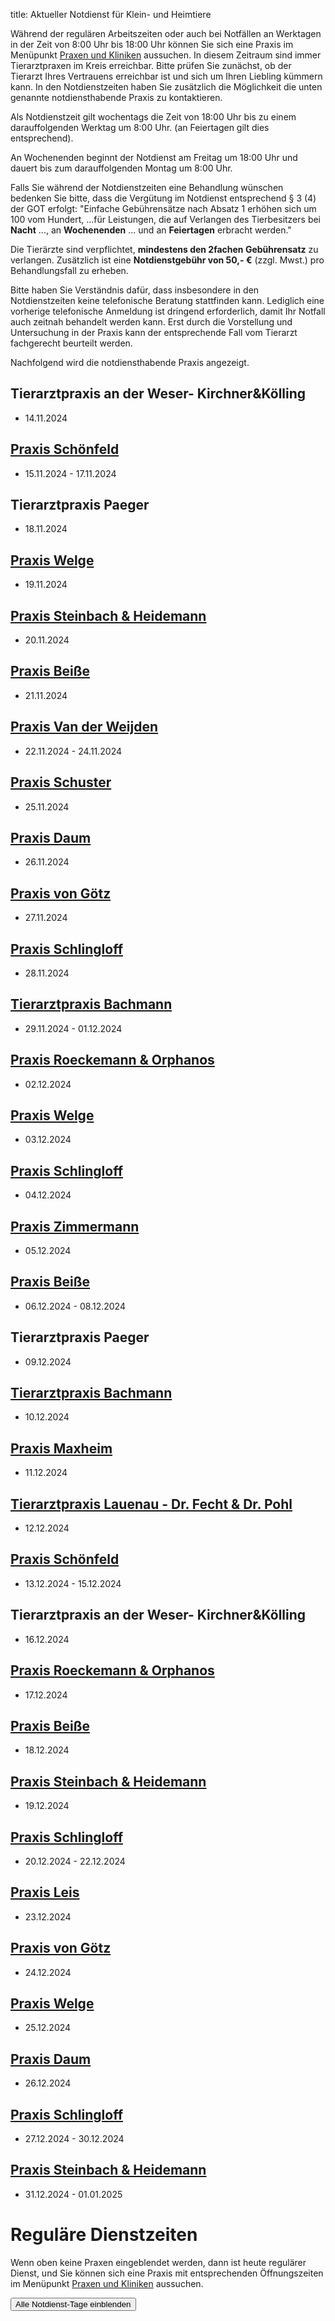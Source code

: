 title: Aktueller Notdienst für Klein- und Heimtiere 


 Während der regulären Arbeitszeiten oder auch bei Notfällen an Werktagen in der Zeit von 8:00 Uhr bis 18:00 Uhr können Sie sich eine Praxis im Menüpunkt [Praxen und Kliniken](tieraerzte.html) aussuchen. In diesem Zeitraum sind immer Tierarztpraxen im Kreis erreichbar. 
 Bitte prüfen Sie zunächst, ob der Tierarzt Ihres Vertrauens erreichbar ist und sich um Ihren Liebling kümmern kann.
In den Notdienstzeiten haben Sie zusätzlich die Möglichkeit die unten genannte notdiensthabende Praxis zu kontaktieren.

Als Notdienstzeit gilt wochentags die Zeit von 18:00 Uhr bis zu einem darauffolgenden Werktag um 8:00 Uhr. (an Feiertagen gilt dies entsprechend).

An Wochenenden beginnt der Notdienst am Freitag um 18:00 Uhr und dauert bis zum darauffolgenden Montag um 8:00 Uhr.

Falls Sie während der Notdienstzeiten eine Behandlung wünschen bedenken Sie bitte, dass die Vergütung im Notdienst entsprechend § 3 (4) der GOT erfolgt: "Einfache Gebührensätze nach Absatz 1 erhöhen sich um 100 vom Hundert, ...für Leistungen, die auf Verlangen des Tierbesitzers bei **Nacht** ..., an **Wochenenden** ... und an **Feiertagen** erbracht werden."

Die Tierärzte sind verpflichtet, **mindestens den 2fachen Gebührensatz** zu verlangen. 
Zusätzlich ist eine **Notdienstgebühr von 50,- €** (zzgl. Mwst.) pro Behandlungsfall zu erheben. 

Bitte haben Sie Verständnis dafür, dass insbesondere in den Notdienstzeiten keine telefonische Beratung stattfinden kann. Lediglich eine vorherige telefonische Anmeldung ist dringend erforderlich, damit Ihr Notfall auch zeitnah behandelt werden kann. Erst durch die Vorstellung und Untersuchung in der Praxis kann der entsprechende Fall vom Tierarzt fachgerecht beurteilt werden.

Nachfolgend wird die notdiensthabende Praxis angezeigt. 

<!-- Anleitung: In Klammern nach der Praxis-Überschrift eine Komma-getrennte Liste der Daten oder Datumsbereiche.
Ein Datum wird in der Form TT.MM.JJJJ angegeben und ein Datumsbereich als TT.MM.JJJJ-TT.MM.JJJJ
Automatisch wird der Notdienst 12 Stunden vorher und 8 Stunden nachher noch angezeigt. -->


Tierarztpraxis an der Weser- Kirchner&Kölling
------------------------------
- 14.11.2024

[Praxis Schönfeld](tieraerzte/schoenfeld.html)
-------------------------------------------------------------
- 15.11.2024 - 17.11.2024

Tierarztpraxis Paeger
-----------------------
- 18.11.2024

[Praxis Welge](tieraerzte/welge.html)
-------------------------------------------------------------
- 19.11.2024

[Praxis Steinbach & Heidemann](tieraerzte/steinbach.html)
-------------------------------------------------------------
- 20.11.2024

[Praxis Beiße](tieraerzte/beisse.html)
-----------------------------------------------------------
- 21.11.2024
  
[Praxis Van der Weijden](tieraerzte/anton.html) 
-------------------------------------------------------------
- 22.11.2024 - 24.11.2024
  
[Praxis Schuster](tieraerzte/finkbeiner.html)
-----------------------------------------------------------
- 25.11.2024

[Praxis Daum](tieraerzte/daum.html)
-------------------------------------------------------------
- 26.11.2024

[Praxis von Götz](tieraerzte/von-goetz.html)
-------------------------------------------------------------
- 27.11.2024

[Praxis Schlingloff](tieraerzte/schlingloff.html)
-------------------------------------------------------------
- 28.11.2024

[Tierarztpraxis Bachmann](tieraerzte/bachmann.html)
-------------------------------------------------------------------------
- 29.11.2024 - 01.12.2024

[Praxis Roeckemann & Orphanos](tieraerzte/roeckemann.html)
------------------------------------------------------------------------------------
- 02.12.2024
  
[Praxis Welge](tieraerzte/welge.html)
-------------------------------------------------------------
- 03.12.2024

[Praxis Schlingloff](tieraerzte/schlingloff.html)
-------------------------------------------------------------
- 04.12.2024


[Praxis Zimmermann](tieraerzte/zimmermann.html)
-------------------------------------------------------------
- 05.12.2024

[Praxis Beiße](tieraerzte/beisse.html)
-----------------------------------------------------------
- 06.12.2024 - 08.12.2024

Tierarztpraxis Paeger
-----------------------
- 09.12.2024

[Tierarztpraxis Bachmann](tieraerzte/bachmann.html)
-------------------------------------------------------------------------
- 10.12.2024
  
[Praxis Maxheim](tieraerzte/maxheim.html)
-------------------------------------------------------------
- 11.12.2024

[Tierarztpraxis Lauenau - Dr. Fecht & Dr. Pohl](tieraerzte/lauenau.html)
------------------------------
- 12.12.2024

[Praxis Schönfeld](tieraerzte/schoenfeld.html)
-------------------------------------------------------------
- 13.12.2024 - 15.12.2024

Tierarztpraxis an der Weser- Kirchner&Kölling
------------------------------
- 16.12.2024

[Praxis Roeckemann & Orphanos](tieraerzte/roeckemann.html)
------------------------------------------------------------------------------------
- 17.12.2024

[Praxis Beiße](tieraerzte/beisse.html)
-----------------------------------------------------------
- 18.12.2024

[Praxis Steinbach & Heidemann](tieraerzte/steinbach.html)
-------------------------------------------------------------
- 19.12.2024

[Praxis Schlingloff](tieraerzte/schlingloff.html)
-------------------------------------------------------------
- 20.12.2024 - 22.12.2024

[Praxis Leis](tieraerzte/leis.html)
-------------------------------------------------------------
- 23.12.2024

[Praxis von Götz](tieraerzte/von-goetz.html)
-------------------------------------------------------------
- 24.12.2024

[Praxis Welge](tieraerzte/welge.html)
-------------------------------------------------------------
- 25.12.2024

[Praxis Daum](tieraerzte/daum.html)
-------------------------------------------------------------
- 26.12.2024

[Praxis Schlingloff](tieraerzte/schlingloff.html)
-------------------------------------------------------------
- 27.12.2024 - 30.12.2024

[Praxis Steinbach & Heidemann](tieraerzte/steinbach.html)
-------------------------------------------------------------
- 31.12.2024 - 01.01.2025


Reguläre Dienstzeiten
===================================

Wenn oben keine Praxen eingeblendet werden, dann ist heute regulärer Dienst, und Sie können sich eine Praxis mit entsprechenden Öffnungszeiten im Menüpunkt [Praxen und Kliniken](tieraerzte.html) aussuchen.



<button id="toggle_notdienst" type="button" onclick="toggle_visibility();" class="btn btn-info btn-lg btn-block" data-toggle-text="Alle Notdienst-Tage ausblenden" autocomplete="off">Alle Notdienst-Tage einblenden</button>



<!--              ACHTUNG, AB HIER NICHT MODIFIZIEREN!

Es sei denn, Sie wissen was Sie tun :-)

Der nachfolgende JavaScript-Code wird nach dem Laden dieser Seite auf dem
Computer des Nutzers ausgeführt und zeigt den jeweils gültigen Notdienst an
und versteckt die restlichen Inhalte, wenn das Datum nicht passt.
Die Zeiträume werden in Klammern in den Überschriften der ersten beiden
Stufen angegeben (also z.B. `# Überschrift (23.04.2014, 01.05.2014)`).
Mehrere Datumsangaben werden durch Komma getrennt. Es ist auch möglich
Zeiträume anzugeben, wobei ein Bindestrich das Start- vom End-Datum
abgrenzt. Beispiel `# Überschrift (23.04.2014 - 25.04.2014)`.

(C) 2014, 2019 Samuel John (www.samueljohn.de)
Released under MIT license.
-->

<script src="moment.js"></script>
<script>
// Find html nodes on the same level after `elem`, up to but excluding the
// next element in the array `stop_tags`
function siblings_up_to (elem, stop_tags) {
    var content = [];
    do {
        content.push(elem);
        elem = elem.nextElementSibling;
    } while (elem && stop_tags.indexOf(elem.tagName) < 0);
    return content;
}

function parse_date (text) {
    return moment(text, ["DD.MM.YYYY", "DD. MMM YYYY"], "de");
}

// Return a list of pairs of moment.js objects `[ ...,[start, end],...]`
function extract_dates (text) {
    // list to hold the dates
    var dates = [];
    // regular expression to extract the text in the last pair of brackets
    var find_text_in_last_brackets_regex = /^(.*)$/gm;
    var text_in_last_brackets = find_text_in_last_brackets_regex.exec(text);
    // console.log("regex matching: ", text_in_last_brackets);
    if (text_in_last_brackets && text_in_last_brackets.length > 1) {
        // if match, split out possible multiple dates seperated by `,`
        var date_ranges = text_in_last_brackets[1].split(',');
        // console.log("date_ranges: ", date_ranges);
        date_ranges.forEach(
            function (one_date_range_text) {
                var from_to = one_date_range_text.split('-');
                // console.log("from,to (array of string): ", from_to);
                if (from_to.length > 2) {
                    console.warn("Warning: More than two '-' found in date range.");
                    return;
                }
                // try to parse start...
                var start = parse_date(from_to[0]);
                var end = start.clone();
                if (start.isValid) {
                    // console.log("...start is valid: ", from_to[0]);
                    end.add('d', 1);  // set end to +24h later than start
                }
                // Check if there is a stop-date
                if (from_to.length > 1) {
                    // console.log("Stop-date given: ", from_to[1]);
                    end = parse_date(from_to[1]);
                    end.add('d', 1);  // so that 01.02.2014 - 02.02.2014 includes 02.02
                }
                // console.log("Parsed date from ", start, " to (+ 1d) ", end);
                dates.push([start, end]);
            }
        )
    }
    return dates;
}

function now_in_date_ranges ( date_ranges, duration_before, duration_after ) {
    var i = 0;
    for (; i < date_ranges.length; i++) {
        var date = date_ranges[i];
        if (date.length <= 0) {
            console.error("Could not extract dates for " + heading);
            return;
        }
        var start = date[0];
        var end = date[1];
        var now = moment();
        // console.log("start " + start._d);
        // console.log("now " + now._d);
        // console.log("end " + end._d);
        if (now >= start.subtract(duration_before) && now <= end.add(duration_after)) {
            console.log("☑ " + now.format('DD.MM.YYYY') + " is in date range: "
                        + date[0].subtract(duration_before).format('DD.MM.YYYY')
                        + " - "
                        + date[1].add(duration_after).format('DD.MM.YYYY'));
            return true; // don't hide this, let it stay visible
        } else {
            console.log("☐ " + now.format('DD.MM.YYYY'), " is NOT in date range: "
                        + date[0].subtract(duration_before).format('DD.MM.YYYY')
                        + " - "
                        + date[1].add(duration_after).format('DD.MM.YYYY'));
        }
    }
    return false;
}

// Search for h2 headings and hide them (with all the siblings) unless the
// current date (now) is in any of the given ranges (in brackest after the heading) or
// `before_now` long earlier than `now`.
function seek_and_hide () {
    // Not only show at beginning of first day but this long before already
    var duration_before = moment.duration(12, 'hours');
    var duration_after  = moment.duration(8, 'hours');
    var h2_headings = document.getElementById("content").getElementsByTagName("H2");
    console.log("seek and hide...");
    console.log("found " + h2_headings.length + " h2 headings.");
    var i = 0;
    for (; i < h2_headings.length; i++) {
        console.log("----------------- ", i );
        var heading = h2_headings[i];
        console.log("Processing " + heading.textContent);
        var follow = heading.nextElementSibling;
        var date_ranges_txt = "";
        if (follow && follow.tagName == "UL") {
            console.log("UL list after heading.");
            var lis = follow.children;
            var j = 0;
            for (; j < lis.length; j++) {
                date_ranges_txt += lis[j].textContent + ", ";
                if (! now_in_date_ranges(extract_dates(lis[j].textContent), duration_before, duration_after)) {
                    // hide
                    lis[j].display_orig = lis[j].style.display;
                    lis[j].style.display = "none";
                    lis[j].classList.add("hidden_notdienst");
                } else {
                    // show this h2
                    console.log("match found!");
                }
            }
            if( ! now_in_date_ranges(extract_dates(date_ranges_txt), duration_before, duration_after)) {
                siblings_up_to(heading, ["H2", "H1"]).forEach( function (el) {
                    el.display_orig = el.style.display;
                    el.style.display = "none";
                    el.classList.add("hidden_notdienst");
                });
                heading.classList.add("seek_and_hide");
            }
        }
        console.log("done. ", i);
    }
}

function toggle_visibility() {
    console.log("toggle_visibility");
    var hidden_elements = document.getElementsByClassName("hidden_notdienst");
    console.log(hidden_elements.length + " hidden elements...");
    var i = 0;
    for (; i < hidden_elements.length; i++) {
        console.log(hidden_elements[i] + " style = " + hidden_elements[i].style.display)
        if (hidden_elements[i].style.display == "none") {
            console.log(hidden_elements[i].display_orig);
            hidden_elements[i].style.display = hidden_elements[i].display_orig;
        } else {
            hidden_elements[i].style.display = "none";
        }
    }
}

// run this shit
seek_and_hide();
</script>
